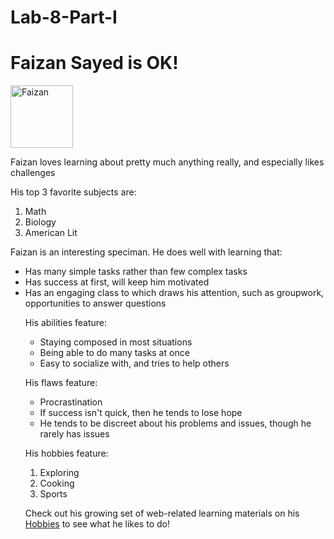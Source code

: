 # Lab-8-Part-I

<!DOCTYPE html>
<html>

<head>
    <title>Lab 8.1: My Webpage</title>
    <meta charset="utf-8">
    <link rel="stylesheet" href="styles.css">
    <meta name="description" content="Lab 8.1\ webpage">
</head>

<body>
    <h1>Faizan Sayed is OK!</h1>
    <img src="Lab 8.1 Pic.jpeg" alt="Faizan" title="A stunning portrait of Faizan" height="100" width="100">
    <p>Faizan loves learning about pretty much anything really, and especially likes challenges</p>
    <p>His top 3 favorite subjects are:</p>
    <ol>
        <li>Math</li>
        <li>Biology</li>
        <li>American Lit</li>
    </ol>
    <p>Faizan is an interesting speciman. He does well with learning that:</p>
    <ul>
        <li>Has many simple tasks rather than few complex tasks</li>
        <li>Has success at first, will keep him motivated</li>
        <li>Has an engaging class to which draws his attention, such as groupwork, opportunities to answer questions
        </li>
        <p>His abilities feature:</p>
        <ul>
            <li>Staying composed in most situations</li>
            <li>Being able to do many tasks at once</li>
            <li>Easy to socialize with, and tries to help others</li>
        </ul>
        <p>His flaws feature:</p>
        <ul>
            <li>Procrastination</li>
            <li>If success isn't quick, then he tends to lose hope</li>
            <li>He tends to be discreet about his problems and issues, though he rarely has issues</li>
        </ul>
        <p>His hobbies feature:</p>
        <ol>
            <li>Exploring</li>
            <li>Cooking</li>
            <li>Sports</li>
        </ol>
        <p>Check out his growing set of web-related learning materials on his <a
                href="C:\Users\faisay25\Documents\code\Unit 8\Lab 8.1\hobby_expansion.html">Hobbies</a> to see what he
            likes to do!</p>
</body>
<!--
html {
    background-color: #242424;
    font-family: "Times New Roman", sans-serif;
    font-size: 16px;
}
body {
    background-color: #447685;
    width: 900px;
    margin: 0 auto;
    border: 5px solid black;
    padding: 0 70px 70px 70px;
}
p, li {
    font-size: 2.5em;
    line-height: 1.75;
    letter-spacing: 1.5px;
}
h1 {
    font-size: 5em;
    text-align: center;
    padding: 5px;
    border: 2px red;
    margin: 10px 0;

}
.bold {
    font-weight: bold;
}
li.bold {
    font-style: italic;
}
p.bold {
    text-decoration: underline;
}
#subjectintro {
    color: red;
}

img {
    display: block;
    width: 70%;
    height: auto;
    margin: 0 auto;
}

div.coolbox {
    margin: 20px;
    padding: 10px;
    border: lightblue dotted 3px;
}

span.language {
    font-family: 'Courier New', Courier, monospace;
    font-style: normal;
}
--!>
</html>
